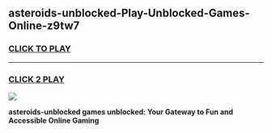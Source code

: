 
## asteroids-unblocked-Play-Unblocked-Games-Online-z9tw7
<h3>
<a href="https://premium76.site?title=asteroids-unblocked&ref=25A">CLICK TO PLAY</a></h3>
<hr>

<h3>
<a href="https://premium76.site?title=asteroids-unblocked&ref=25A">CLICK 2 PLAY</a>
  
</h3>

<a href="https://premium76.site?title=asteroids-unblocked&ref=25A"><img src="https://clearcache.store/games.png"></a>


**asteroids-unblocked games unblocked: Your Gateway to Fun and Accessible Online Gaming**
